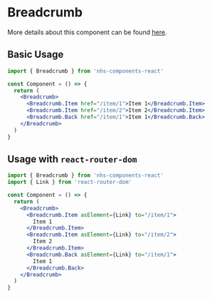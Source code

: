 # Breadcrumb

More details about this component can be found [here](https://service-manual.nhs.uk/design-system/components/breadcrumbs).

## Basic Usage

```jsx
import { Breadcrumb } from 'nhs-components-react'

const Component = () => {
  return (
    <Breadcrumb>
      <Breadcrumb.Item href="/item/1">Item 1</Breadcrumb.Item>
      <Breadcrumb.Item href="/item/2">Item 2</Breadcrumb.Item>
      <Breadcrumb.Back href="/item/1">Item 1</Breadcrumb.Back>
    </Breadcrumb>
  )
}
```

## Usage with `react-router-dom`

```jsx
import { Breadcrumb } from 'nhs-components-react'
import { Link } from 'react-router-dom'

const Component = () => {
  return (
    <Breadcrumb>
      <Breadcrumb.Item asElement={Link} to="/item/1">
        Item 1
      </Breadcrumb.Item>
      <Breadcrumb.Item asElement={Link} to="/item/2">
        Item 2
      </Breadcrumb.Item>
      <Breadcrumb.Back asElement={Link} to="/item/1">
        Item 1
      </Breadcrumb.Back>
    </Breadcrumb>
  )
}
```
